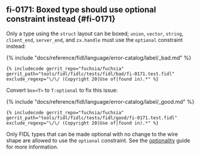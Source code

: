 ## fi-0171: Boxed type should use optional constraint instead {#fi-0171}

Only a type using the `struct` layout can be boxed; `union`, `vector`, `string`,
`client_end`, `server_end`, and `zx.handle` must use the `optional` constraint
instead:

{% include "docs/reference/fidl/language/error-catalog/label/_bad.md" %}

```fidl
{% includecode gerrit_repo="fuchsia/fuchsia" gerrit_path="tools/fidl/fidlc/tests/fidl/bad/fi-0171.test.fidl" exclude_regexp="\/\/ (Copyright 20|Use of|found in).*" %}
```

Convert `box<T>` to `T:optional` to fix this issue:

{% include "docs/reference/fidl/language/error-catalog/label/_good.md" %}

```fidl
{% includecode gerrit_repo="fuchsia/fuchsia" gerrit_path="tools/fidl/fidlc/tests/fidl/good/fi-0171.test.fidl" exclude_regexp="\/\/ (Copyright 20|Use of|found in).*" %}
```

Only FIDL types that can be made optional with no change to the wire shape are
allowed to use the `optional` constraint. See the
[optionality][0171-optionality] guide for more information.

[0171-optionality]: /docs/development/languages/fidl/examples/README.md#expandable-12
